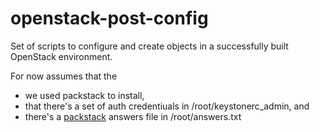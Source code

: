 openstack-post-config
=====================

Set of scripts to configure and create objects in a successfully built OpenStack environment.

For now assumes that the 

- we used packstack to install, 
- that there's a set of auth credentiuals in /root/keystonerc_admin, and 
- there's a [packstack](https://github.com/stackforge/packstack) answers file in /root/answers.txt


